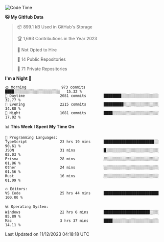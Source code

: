 <!--START_SECTION:waka-->
![Code Time](http://img.shields.io/badge/Code%20Time-5%2C002%20hrs%2040%20mins-blue)

**🐱 My GitHub Data** 

> 📦 899.1 kB Used in GitHub's Storage 
 > 
> 🏆 1,693 Contributions in the Year 2023
 > 
> 🚫 Not Opted to Hire
 > 
> 📜 14 Public Repositories 
 > 
> 🔑 71 Private Repositories 
 > 
**I'm a Night 🦉** 

```text
🌞 Morning                973 commits         ████░░░░░░░░░░░░░░░░░░░░░   15.32 % 
🌆 Daytime                2081 commits        ████████░░░░░░░░░░░░░░░░░   32.77 % 
🌃 Evening                2215 commits        █████████░░░░░░░░░░░░░░░░   34.88 % 
🌙 Night                  1081 commits        ████░░░░░░░░░░░░░░░░░░░░░   17.02 % 
```


📊 **This Week I Spent My Time On** 

```text
💬 Programming Languages: 
TypeScript               23 hrs 19 mins      ███████████████████████░░   90.61 % 
JSON                     31 mins             █░░░░░░░░░░░░░░░░░░░░░░░░   02.03 % 
Prisma                   28 mins             ░░░░░░░░░░░░░░░░░░░░░░░░░   01.86 % 
Other                    24 mins             ░░░░░░░░░░░░░░░░░░░░░░░░░   01.56 % 
Rust                     16 mins             ░░░░░░░░░░░░░░░░░░░░░░░░░   01.09 % 

🔥 Editors: 
VS Code                  25 hrs 44 mins      █████████████████████████   100.00 % 

💻 Operating System: 
Windows                  22 hrs 6 mins       █████████████████████░░░░   85.89 % 
Mac                      3 hrs 37 mins       ████░░░░░░░░░░░░░░░░░░░░░   14.11 % 
```


 Last Updated on 11/12/2023 04:18:18 UTC
<!--END_SECTION:waka-->


